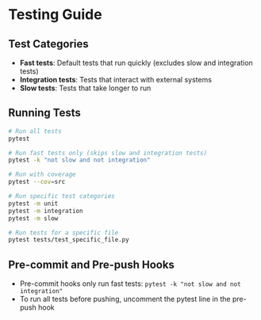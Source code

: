 # Testing Guide

## Test Categories

- **Fast tests**: Default tests that run quickly (excludes slow and integration tests)
- **Integration tests**: Tests that interact with external systems
- **Slow tests**: Tests that take longer to run

## Running Tests

```bash
# Run all tests
pytest

# Run fast tests only (skips slow and integration tests)
pytest -k "not slow and not integration"

# Run with coverage
pytest --cov=src

# Run specific test categories
pytest -m unit
pytest -m integration
pytest -m slow

# Run tests for a specific file
pytest tests/test_specific_file.py
```

## Pre-commit and Pre-push Hooks

- Pre-commit hooks only run fast tests: `pytest -k "not slow and not integration"`
- To run all tests before pushing, uncomment the pytest line in the pre-push hook
